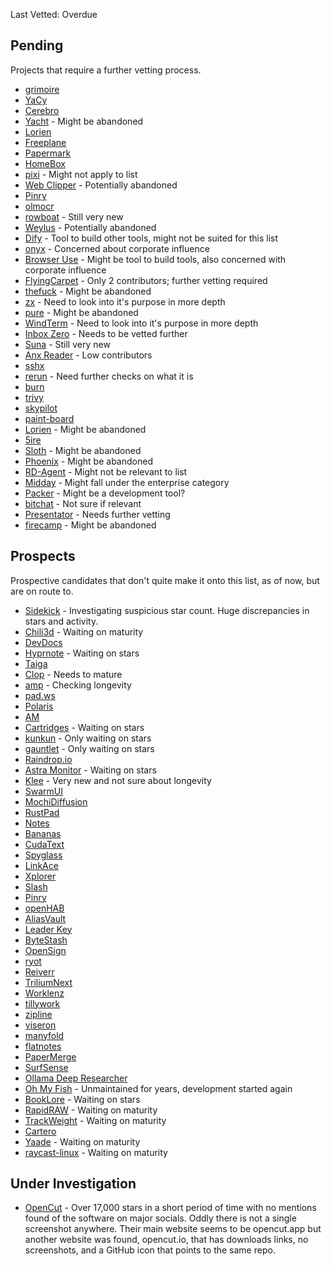
Last Vetted: Overdue

## Pending
Projects that require a further vetting process. 
- [grimoire](https://github.com/goniszewski/grimoire)
- [YaCy](https://github.com/yacy/yacy_search_server)
- [Cerebro](https://github.com/cerebroapp/cerebro)
- [Yacht](https://github.com/SelfhostedPro/Yacht) - Might be abandoned
- [Lorien](https://github.com/mbrlabs/Lorien)
- [Freeplane](https://github.com/freeplane/freeplane)
- [Papermark](https://github.com/mfts/papermark)
- [HomeBox](https://github.com/sysadminsmedia/homebox)
- [pixi](https://github.com/prefix-dev/pixi) - Might not apply to list
- [Web Clipper](https://github.com/webclipper/web-clipper) - Potentially abandoned
- [Pinry](https://github.com/pinry/pinry)
- [olmocr](https://github.com/allenai/olmocr)
- [rowboat](https://github.com/rowboatlabs/rowboat) - Still very new 
- [Weylus](https://github.com/H-M-H/Weylus) - Potentially abandoned 
- [Dify](https://github.com/langgenius/dify) - Tool to build other tools, might not be suited for this list
- [onyx](https://github.com/onyx-dot-app/onyx) - Concerned about corporate influence
- [Browser Use](https://github.com/browser-use/browser-use) - Might be tool to build tools, also concerned with corporate influence
- [FlyingCarpet](https://github.com/spieglt/FlyingCarpet) - Only 2 contributors; further vetting required
- [thefuck](https://github.com/nvbn/thefuck) - Might be abandoned
- [zx](https://github.com/google/zx) - Need to look into it's purpose in more depth
- [pure](https://github.com/sindresorhus/pure) - Might be abandoned
- [WindTerm](https://github.com/kingToolbox/WindTerm) - Need to look into it's purpose in more depth
- [Inbox Zero](https://github.com/elie222/inbox-zero) - Needs to be vetted further
- [Suna](https://github.com/kortix-ai/suna) - Still very new
- [Anx Reader](https://github.com/Anxcye/anx-reader) - Low contributors
- [sshx](https://github.com/ekzhang/sshx)
- [rerun](https://github.com/rerun-io/rerun) - Need further checks on what it is
- [burn](https://github.com/tracel-ai/burn)
- [trivy](https://github.com/aquasecurity/trivy)
- [skypilot](https://github.com/skypilot-org/skypilot)
- [paint-board](https://github.com/LHRUN/paint-board)
- [Lorien](https://github.com/mbrlabs/Lorien) - Might be abandoned
- [5ire](https://github.com/nanbingxyz/5ire)
- [Sloth](https://github.com/sveinbjornt/Sloth) - Might be abandoned
- [Phoenix](https://github.com/kasper/phoenix) - Might be abandoned
- [RD-Agent](https://github.com/microsoft/RD-Agent) - Might not be relevant to list
- [Midday](https://github.com/midday-ai/midday) - Might fall under the enterprise category
- [Packer](https://github.com/hashicorp/packer) - Might be a development tool?
- [bitchat](https://github.com/permissionlesstech/bitchat) - Not sure if relevant
- [Presentator](https://github.com/presentator/presentator) - Needs further vetting
- [firecamp](https://github.com/firecamp-dev/firecamp) - Might be abandoned

## Prospects
Prospective candidates that don't quite make it onto this list, as of now, but are on route to. 

- [Sidekick](https://github.com/johnbean393/Sidekick) - Investigating suspicious star count. Huge discrepancies in stars and activity.
- [Chili3d](https://github.com/xiangechen/chili3d) - Waiting on maturity
- [DevDocs](https://github.com/cyberagiinc/DevDocs)
- [Hyprnote](https://github.com/fastrepl/hyprnote) - Waiting on stars
- [Taiga](https://github.com/taigaio)
- [Clop](https://github.com/FuzzyIdeas/Clop) - Needs to mature
- [amp](https://github.com/jmacdonald/amp) - Checking longevity
- [pad.ws](https://github.com/pad-ws/pad.ws)
- [Polaris](https://github.com/agersant/polaris)
- [AM](https://github.com/ivan-hc/AM)
- [Cartridges](https://github.com/kra-mo/cartridges) - Waiting on stars
- [kunkun](https://github.com/kunkunsh/kunkun) - Only waiting on stars
- [gauntlet](https://github.com/project-gauntlet/gauntlet) - Only waiting on stars
- [Raindrop.io](https://github.com/raindropio)
- [Astra Monitor](https://github.com/AstraExt/astra-monitor) - Waiting on stars
- [Klee](https://github.com/signerlabs/Klee) - Very new and not sure about longevity
- [SwarmUI](https://github.com/mcmonkeyprojects/SwarmUI)
- [MochiDiffusion](https://github.com/MochiDiffusion/MochiDiffusion)
- [RustPad](https://github.com/ekzhang/rustpad)
- [Notes](https://github.com/nuttyartist/notes)
- [Bananas](https://github.com/mistweaverco/bananas)
- [CudaText](https://github.com/Alexey-T/CudaText)
- [Spyglass](https://github.com/spyglass-search/spyglass)
- [LinkAce](https://github.com/Kovah/LinkAce)
- [Xplorer](https://github.com/kimlimjustin/xplorer)
- [Slash](https://github.com/yourselfhosted/slash)
- [Pinry](https://github.com/pinry/pinry)
- [openHAB](https://github.com/openhab)
- [AliasVault](https://github.com/lanedirt/AliasVault)
- [Leader Key](https://github.com/mikker/LeaderKey.app)
- [ByteStash](https://github.com/jordan-dalby/ByteStash)
- [OpenSign](https://github.com/OpenSignLabs/OpenSign)
- [ryot](https://github.com/IgnisDa/ryot)
- [Reiverr](https://github.com/aleksilassila/reiverr)
- [TriliumNext](https://github.com/TriliumNext/Notes)
- [Worklenz](https://github.com/Worklenz/worklenz)
- [tillywork](https://github.com/tillywork/tillywork)
- [zipline](https://github.com/diced/zipline)
- [viseron](https://github.com/roflcoopter/viseron)
- [manyfold](https://github.com/manyfold3d/manyfold)
- [flatnotes](https://github.com/dullage/flatnotes)
- [PaperMerge](https://github.com/ciur/papermerge)
- [SurfSense](https://github.com/MODSetter/SurfSense)
- [Ollama Deep Researcher](https://github.com/langchain-ai/ollama-deep-researcher)
- [Oh My Fish](https://github.com/oh-my-fish/oh-my-fish) - Unmaintained for years, development started again
- [BookLore](https://github.com/adityachandelgit/BookLore) - Waiting on stars
- [RapidRAW](https://github.com/CyberTimon/RapidRAW) - Waiting on maturity
- [TrackWeight](https://github.com/KrishKrosh/TrackWeight) - Waiting on maturity
- [Cartero](https://github.com/danirod/cartero)
- [Yaade](https://github.com/EsperoTech/yaade) - Waiting on maturity
- [raycast-linux](https://github.com/ByteAtATime/raycast-linux) - Waiting on maturity

## Under Investigation

- [OpenCut](https://github.com/OpenCut-app/OpenCut) - Over 17,000 stars in a short period of time with no mentions found of the software on major socials. Oddly there is not a single screenshot anywhere. Their main website seems to be opencut.app but another website was found, opencut.io, that has downloads links, no screenshots, and a GitHub icon that points to the same repo. 
